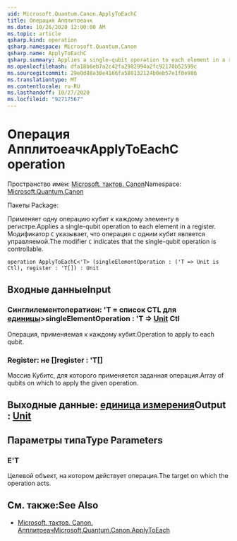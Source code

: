 ```yaml
---
uid: Microsoft.Quantum.Canon.ApplyToEachC
title: Операция Апплитоеачк
ms.date: 10/26/2020 12:00:00 AM
ms.topic: article
qsharp.kind: operation
qsharp.namespace: Microsoft.Quantum.Canon
qsharp.name: ApplyToEachC
qsharp.summary: Applies a single-qubit operation to each element in a register. The modifier `C` indicates that the single-qubit operation is controllable.
ms.openlocfilehash: dfa18b6eb7a2c42fa2982994a2fc92170b52599c
ms.sourcegitcommit: 29e0d88a30e4166fa580132124b0eb57e1f0e986
ms.translationtype: MT
ms.contentlocale: ru-RU
ms.lasthandoff: 10/27/2020
ms.locfileid: "92717567"
---
```

# <a name="applytoeachc-operation"></a><span data-ttu-id="21fa2-102">Операция Апплитоеачк</span><span class="sxs-lookup"><span data-stu-id="21fa2-102">ApplyToEachC operation</span></span>

<span data-ttu-id="21fa2-103">Пространство имен: [Microsoft. тактов. Canon](xref:Microsoft.Quantum.Canon)</span><span class="sxs-lookup"><span data-stu-id="21fa2-103">Namespace: [Microsoft.Quantum.Canon](xref:Microsoft.Quantum.Canon)</span></span>

<span data-ttu-id="21fa2-104">Пакеты [](https://nuget.org/packages/)</span><span class="sxs-lookup"><span data-stu-id="21fa2-104">Package: [](https://nuget.org/packages/)</span></span>


<span data-ttu-id="21fa2-105">Применяет одну операцию кубит к каждому элементу в регистре.</span><span class="sxs-lookup"><span data-stu-id="21fa2-105">Applies a single-qubit operation to each element in a register.</span></span>
<span data-ttu-id="21fa2-106">Модификатор `C` указывает, что операция с одним кубит является управляемой.</span><span class="sxs-lookup"><span data-stu-id="21fa2-106">The modifier `C` indicates that the single-qubit operation is controllable.</span></span>

```qsharp
operation ApplyToEachC<'T> (singleElementOperation : ('T => Unit is Ctl), register : 'T[]) : Unit
```


## <a name="input"></a><span data-ttu-id="21fa2-107">Входные данные</span><span class="sxs-lookup"><span data-stu-id="21fa2-107">Input</span></span>

### <a name="singleelementoperation--t--unit-ctl"></a><span data-ttu-id="21fa2-108">Синглилементоператион: 'T = список CTL для [единицы](xref:microsoft.quantum.lang-ref.unit)></span><span class="sxs-lookup"><span data-stu-id="21fa2-108">singleElementOperation : 'T => [Unit](xref:microsoft.quantum.lang-ref.unit) Ctl</span></span>

<span data-ttu-id="21fa2-109">Операция, применяемая к каждому кубит.</span><span class="sxs-lookup"><span data-stu-id="21fa2-109">Operation to apply to each qubit.</span></span>


### <a name="register--t"></a><span data-ttu-id="21fa2-110">Register: не []</span><span class="sxs-lookup"><span data-stu-id="21fa2-110">register : 'T[]</span></span>

<span data-ttu-id="21fa2-111">Массив Кубитс, для которого применяется заданная операция.</span><span class="sxs-lookup"><span data-stu-id="21fa2-111">Array of qubits on which to apply the given operation.</span></span>



## <a name="output--unit"></a><span data-ttu-id="21fa2-112">Выходные данные: [единица измерения](xref:microsoft.quantum.lang-ref.unit)</span><span class="sxs-lookup"><span data-stu-id="21fa2-112">Output : [Unit](xref:microsoft.quantum.lang-ref.unit)</span></span>



## <a name="type-parameters"></a><span data-ttu-id="21fa2-113">Параметры типа</span><span class="sxs-lookup"><span data-stu-id="21fa2-113">Type Parameters</span></span>

### <a name="t"></a><span data-ttu-id="21fa2-114">Е</span><span class="sxs-lookup"><span data-stu-id="21fa2-114">'T</span></span>

<span data-ttu-id="21fa2-115">Целевой объект, на котором действует операция.</span><span class="sxs-lookup"><span data-stu-id="21fa2-115">The target on which the operation acts.</span></span>

## <a name="see-also"></a><span data-ttu-id="21fa2-116">См. также:</span><span class="sxs-lookup"><span data-stu-id="21fa2-116">See Also</span></span>

- [<span data-ttu-id="21fa2-117">Microsoft. тактов. Canon. Апплитоеач</span><span class="sxs-lookup"><span data-stu-id="21fa2-117">Microsoft.Quantum.Canon.ApplyToEach</span></span>](xref:Microsoft.Quantum.Canon.ApplyToEach)